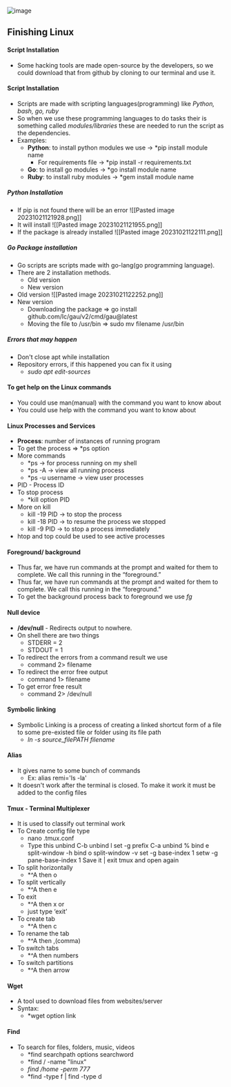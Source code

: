 ![image](https://github.com/Mistire/GTSTv1/assets/96515111/1d988d75-5e68-40d1-a60d-7e4e10b2089f)

## Finishing Linux
#### Script Installation
- Some hacking tools are made open-source by the developers, so we could download that from github by cloning to our terminal  and use it.
#### Script Installation
- Scripts are made with scripting languages(programming) like *Python, bash, go, ruby*
- So when we use these programming languages to do tasks their is something called *modules/libraries* these are needed to run the script as the dependencies.
- Examples:
	- **Python**: to install python modules we use -> *pip install module name
		- For requirements file -> *pip install -r requirements.txt
	- **Go**: to install go modules -> *go install module name
	- **Ruby**: to install ruby modules -> *gem install module name
##### Python Installation
- If pip is not found there will be an error
![[Pasted image 20231021121928.png]]
- It will install ![[Pasted image 20231021121955.png]]
- If the package is already installed
 ![[Pasted image 20231021122111.png]]
##### Go Package installation
- Go scripts are scripts made with go-lang(go programming language).
- There are 2 installation methods.
	- Old version
	- New version
- Old version
![[Pasted image 20231021122252.png]]
- New version
	- Downloading the package => go install github.com/lc/gau/v2/cmd/gau@latest
	- Moving the file to /usr/bin => sudo mv filename /usr/bin
##### Errors that may happen
- Don't close apt while installation
- Repository errors, if this happened you can fix it using
	- *sudo apt edit-sources*
#### To get help on the Linux commands
- You could use man(manual) with the command you want to know about
- You could use help with the command you want to know about
#### Linux Processes and Services
- **Process**: number of instances of running program
- To get the process => *ps option
- More commands
	- *ps -> for process running on my shell
	- *ps -A -> view all running process
	- *ps -u username -> view user processes
- PID - Process ID
- To stop process
	- *kill option PID
- More on kill
	- kill -19 PID -> to stop the process
	- kill -18 PID -> to resume the process we stopped
	- kill -9 PID -> to stop a process immediately
- htop and top could be used to see active processes
#### Foreground/ background
- Thus far, we have run commands at the prompt and waited for them to complete. We call this running in the “foreground.”
- Thus far, we have run commands at the prompt and waited for them to complete. We call this running in the “foreground.”
- To get the background process back to foreground we use *fg*
#### Null device
- **/dev/null** - Redirects output to nowhere.
- On shell there are two things
	- STDERR = 2
	- STDOUT = 1
- To redirect the errors from a command result we use
	- command 2> filename
- To redirect the error free output
	- command 1> filename
- To get error free result
	- command 2> /dev/null
#### Symbolic linking
- Symbolic Linking is a process of creating a linked shortcut form of a file to some pre-existed file or folder using its file path
	- *ln -s source_filePATH filename*
#### Alias
- It gives name to some bunch of commands
	- Ex: alias remi='ls -la'
- It doesn't work after the terminal is closed. To make it work it must be added to the config files
#### Tmux - Terminal Multiplexer
- It is used to classify out terminal work
- To Create config file type
	- nano .tmux.conf
	- Type this
		unbind C-b
		unbind l
		set -g prefix C-a
		unbind %
		bind e split-window -h
		bind o split-window -v
		set -g base-index 1
		setw -g pane-base-index 1
		Save it | exit tmux and open again
- To split horizontally
	- *^A then o
- To split vertically
	- *^A then e
- To exit
	- *^A then x or
	- just type ‘exit’
- To create tab
	- *^A then c
- To rename the tab
	- *^A then ,(comma)
- To switch tabs
	- *^A then numbers
- To switch partitions
	- *^A then arrow
#### Wget
- A tool used to download files from websites/server
- Syntax:
	- *wget option link
#### Find
- To search for files, folders, music, videos
	- *find searchpath options searchword
	- *find / -name "linux"
	- *find /home -perm 777*
	- *find -type f | find -type d
